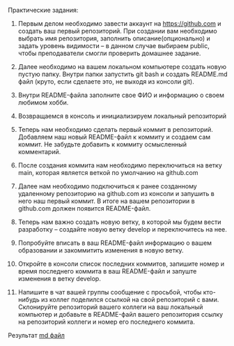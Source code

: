 Практические задания:

1.  Первым делом необходимо завести аккаунт на https://github.com и создать ваш первый репозиторий. При создании вам необходимо выбрать имя репозитория, заполнить описание(опционально) и задать уровень видимости – в данном случае выбираем public, чтобы преподаватели смогли проверить домашнее задание.

1.  Далее необходимо на вашем локальном компьютере создать новую пустую папку. Внутри папки запустить git bash и создать README.md файл (круто, если сделаете это, не выходя из консоли git).

1.  Внутри README-файла заполните свое ФИО и информацию о своем любимом хобби.

1.  Возвращаемся в консоль и инициализируем локальный репозиторий

1.  Теперь нам необходимо сделать первый коммит в репозиторий. Добавляем наш новый README-файл к коммиту и создаем сам коммит. Не забудьте добавить к коммиту осмысленный комментарий.

1.  После создания коммита нам необходимо переключиться на ветку main, которая является веткой по умолчанию на github.com 

1.  Далее нам необходимо подключиться к ранее созданному удаленному репозиторию на github.com из консоли и запушить в него наш первый коммит. В итоге на вашем репозитории в github.com должен появится README-файл.

1.  Теперь нам важно создать новую ветку, в которой мы будем вести разработку – создайте новую ветку develop и переключитесь на нее.

1.  Попробуйте вписать в ваш README-файл информацию о вашем образовании и закоммитить изменения в новую ветку.

1.  Откройте в консоли список последних коммитов, запишите номер и время последнего коммита в ваш README-файл и запуште изменения в ветку develop.

1.  Напишите в чат вашей группы сообщение с просьбой, чтобы кто-нибудь из коллег поделился ссылкой на свой репозиторий с вами. Склонируйте репозиторий вашего коллеги на ваш локальный компьютер и добавьте в README-файл вашего репозитория ссылку на репозиторий коллеги и номер его последнего коммита.

Результат [md файл](/practica%202.1/me.md)